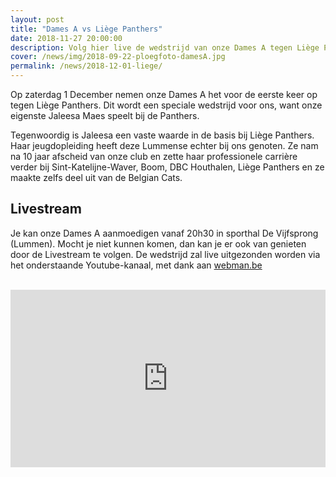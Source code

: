 ```yaml
---
layout: post
title: "Dames A vs Liège Panthers"
date: 2018-11-27 20:00:00
description: Volg hier live de wedstrijd van onze Dames A tegen Liège Panthers, zaterdag 1 December om 20h30!
cover: /news/img/2018-09-22-ploegfoto-damesA.jpg
permalink: /news/2018-12-01-liege/
---
```


Op zaterdag 1 December nemen onze Dames A het voor de eerste keer op tegen Liège Panthers. Dit wordt een speciale wedstrijd voor ons, want onze eigenste Jaleesa Maes speelt bij de Panthers. 

Tegenwoordig is Jaleesa een vaste waarde in de basis bij Liège Panthers. Haar jeugdopleiding heeft deze Lummense echter bij ons genoten. Ze nam na 10 jaar afscheid van onze club en zette haar professionele carrière verder bij Sint-Katelijne-Waver, Boom, DBC Houthalen, Liège Panthers en ze maakte zelfs deel uit van de Belgian Cats.

## Livestream

Je kan onze Dames A aanmoedigen vanaf 20h30 in sporthal De Vijfsprong (Lummen). Mocht je niet kunnen komen, dan kan je er ook van genieten door de Livestream te volgen. De wedstrijd zal live uitgezonden worden via het onderstaande Youtube-kanaal, met dank aan [webman.be](http://www.webman.be/)

<br />

<div style="position:relative;padding-top:56.25%;">
	<iframe style="position:absolute;top:0;left:0;width:100%;height:100%;" src="https://www.youtube.com/embed/AU_uoMKLJx4" frameborder="0" allow="accelerometer; autoplay; encrypted-media; gyroscope; picture-in-picture" allowfullscreen></iframe>
</div>
